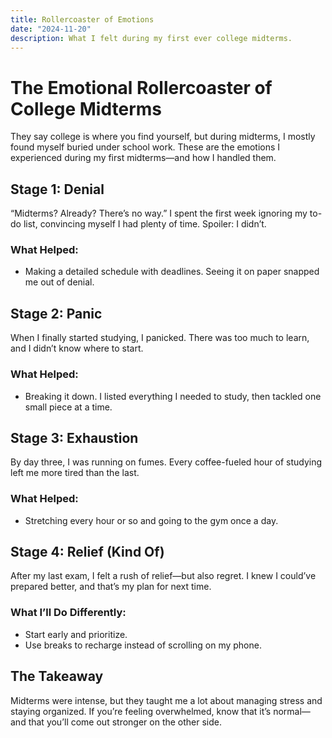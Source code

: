 ```yaml
---
title: Rollercoaster of Emotions
date: "2024-11-20"
description: What I felt during my first ever college midterms.
---
```


# The Emotional Rollercoaster of College Midterms  

They say college is where you find yourself, but during midterms, I mostly found myself buried under school work. These are the emotions I experienced during my first midterms—and how I handled them.  

## Stage 1: Denial  
“Midterms? Already? There’s no way.” I spent the first week ignoring my to-do list, convincing myself I had plenty of time. Spoiler: I didn’t.

### What Helped:  
- Making a detailed schedule with deadlines. Seeing it on paper snapped me out of denial.  

## Stage 2: Panic  
When I finally started studying, I panicked. There was too much to learn, and I didn’t know where to start.  

### What Helped:  
- Breaking it down. I listed everything I needed to study, then tackled one small piece at a time.  

## Stage 3: Exhaustion  
By day three, I was running on fumes. Every coffee-fueled hour of studying left me more tired than the last.  

### What Helped:  
- Stretching every hour or so and going to the gym once a day.  

## Stage 4: Relief (Kind Of)  
After my last exam, I felt a rush of relief—but also regret. I knew I could’ve prepared better, and that’s my plan for next time.  

### What I’ll Do Differently:  
- Start early and prioritize.  
- Use breaks to recharge instead of scrolling on my phone.  

## The Takeaway  
Midterms were intense, but they taught me a lot about managing stress and staying organized. If you’re feeling overwhelmed, know that it’s normal—and that you’ll come out stronger on the other side.  